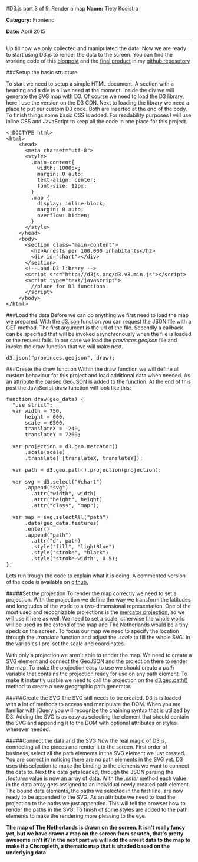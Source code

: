 #D3.js part 3 of 9. Render a map
**Name:** Tiety Kooistra

**Category:** Frontend

**Date:** April 2015

----------------------------------------------------------------------
Up till now we only collected and manipulated the data. Now we are ready to start using D3.js to render the data to the screen. You can find the working code of this [blogpost](http://tietyk.github.io/D3/Prototype/part3-9.html) and the [final product](http://tietyk.github.io/D3/Prototype/part9-9.html) in my [github reposotory](https://github.com/tietyk/D3)

###Setup the basic structure

To start we need to setup a simple HTML document. A section with a heading and a div is all we need at the moment. Inside the div we will generate the SVG map with D3. Of course we need to load the D3 library, here I use the version on the D3 CDN. Next to loading the library we need a place to put our custom D3 code. Both are inserted at the end of the body. To finish things some basic CSS is added. For readability purposes I will use inline CSS and JavaScript to keep all the code in one place for this project.

<pre lang="html">
&#x3C;!DOCTYPE html&#x3E;
&#x3C;html&#x3E;
	&#x3C;head&#x3E;
	  &#x3C;meta charset=&#x22;utf-8&#x22;&#x3E;
	  &#x3C;style&#x3E;
	    .main-content{
	      width: 1000px;
	      margin: 0 auto;
	      text-align: center;
	      font-size: 12px;
	    }
	    .map {
	      display: inline-block;
	      margin: 0 auto;
	      overflow: hidden;
	    }
	  &#x3C;/style&#x3E;
	&#x3C;/head&#x3E;
	&#x3C;body&#x3E;
	  &#x3C;section class=&#x22;main-content&#x22;&#x3E;
	    &#x3C;h2&#x3E;Arrests per 100.000 inhabitants&#x3C;/h2&#x3E;
	    &#x3C;div id=&#x22;chart&#x22;&#x3E;&#x3C;/div&#x3E;
	  &#x3C;/section&#x3E;
	  &#x3C;!--Load D3 library --&#x3E;
	  &#x3C;script src=&#x22;http://d3js.org/d3.v3.min.js&#x22;&#x3E;&#x3C;/script&#x3E;
	  &#x3C;script type=&#x22;text/javascript&#x22;&#x3E;
	    //place for D3 functions
	  &#x3C;/script&#x3E;
	&#x3C;/body&#x3E;
&#x3C;/html&#x3E;
</pre>

###Load the data
Before we can do anything we first need to load the map we prepared. With the [d3.json](https://github.com/mbostock/d3/wiki/Requests#d3_json) function you can request the JSON file with a GET method. The first argument is the url of the file. Secondly a callback can be specified that will be invoked asynchronously when the file is loaded or the request fails. In our case we load the *provinces.geojson* file and invoke the draw function that we will make next.

<pre lang="js">
d3.json("provinces.geojson", draw);
</pre>

###Create the draw function
Within the draw function we will define all custom behaviour for this project and load additional data when needed. As an attribute the parsed GeoJSON is added to the function. At the end of this post the JavaScript draw function will look like this:

<pre lang="js">
function draw(geo_data) {
  "use strict";
  var width = 750,
      height = 600,
      scale = 6500,
      translateX = -240,
      translateY = 7260;

  var projection = d3.geo.mercator()
      .scale(scale)
      .translate( [translateX, translateY]);

  var path = d3.geo.path().projection(projection);

  var svg = d3.select("#chart")
      .append("svg")
        .attr("width", width)
        .attr("height", height)
        .attr("class", "map");

  var map = svg.selectAll("path")
      .data(geo_data.features)
      .enter()
      .append("path")
        .attr("d", path)
        .style("fill", "lightBlue")
        .style("stroke", "black")
        .style("stroke-width", 0.5);
};
</pre>

Lets run trough the code to explain what it is doing. A commented version of the code is available on [github.](https://github.com/tietyk/D3/blob/master/Prototype/part3-9.html)

#####Set the projection
To render the map correctly we need to set a projection. With the projection we define the way we transform the latitudes and longitudes of the world to a two-dimensional representation. One of the most used and recognizable projections is the [mercator projection](http://en.wikipedia.org/wiki/Mercator_projection), so we will use it here as well. We need to set a scale, otherwise the whole world will be used as the extend of the map and The Netherlands would be a tiny speck on the screen. To focus our map we need to specify the location through the *.translate* function and adjust the *.scale* to fill the whole SVG. In the variables I pre-set the scale and coordinates.

With only a projection we aren't able to render the map. We need to create a SVG element and connect the GeoJSON and the projection there to render the map. To make the projection easy to use we should create a *path* variable that contains the projection ready for use on any path element. To make it instantly usable we need to call the projection on the [d3.geo.path()](https://github.com/mbostock/d3/wiki/Geo-Paths#path) method to create a new geographic path generator.

#####Create the SVG
The SVG still needs to be created. D3.js is loaded with a lot of methods to access and manipulate the DOM. When you are familiar with jQuery you will recognize the chaining syntax that is utilized by D3. Adding the SVG is as easy as selecting the element that should contain the SVG and appending it to the DOM with optional attributes or styles wherever needed.

#####Connect the data and the SVG
Now the real magic of D3.js, connecting all the pieces and render it to the screen. First order of business, select all the path elements in the SVG element we just created. You are correct in noticing there are no path elements in the SVG yet. D3 uses this selection to make the binding to the elements we want to connect the data to. Next the data gets loaded, through the JSON parsing the *.features* value is now an array of data. With the *.enter* method each value in the data array gets assigned to an individual newly created path element. The bound data elements, the paths we selected in the first line, are now ready to be appended to the SVG. As an attribute we need to load the projection to the paths we just appended. This will tell the browser how to render the paths in the SVG. To finish of some styles are added to the path elements to make the rendering more pleasing to the eye.

**The map of The Netherlands is drawn on the screen. It isn't really fancy yet, but we have drawn a map on the screen from scratch, that's pretty awesome isn't it? In the next part we will add the arrest data to the map to make it a Choropleth, a thematic map that is shaded based on the underlying data.**